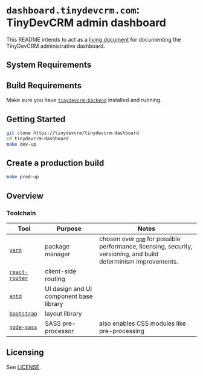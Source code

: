 # `dashboard.tinydevcrm.com`: TinyDevCRM admin dashboard

This README intends to act as a [living
document](https://en.wikipedia.org/wiki/Living_document) for documenting the
TinyDevCRM administrative dashboard.

## System Requirements

## Build Requirements

Make sure you have
[`tinydevcrm-backend`](https://github.com/tinydevcrm/tinydevcrm-backend)
installed and running.

## Getting Started

```bash
git clone https://tinydevcrm/tinydevcrm-dashboard
cd tinydevcrm-dashboard
make dev-up
```

## Create a production build

```bash
make prod-up
```

## Overview

### Toolchain

Tool | Purpose | Notes
--- | --- | ---
[`yarn`](https://github.com/yarnpkg/yarn) | package manager | chosen over [`npm`](https://www.npmjs.com/) for possible performance, licensing, security, versioning, and build determinism improvements.
[`react-router`](https://github.com/ReactTraining/react-router) | client-side routing |
[`antd`](https://github.com/ant-design/ant-design) | UI design and UI component base library |
[`bootstrap`](https://github.com/twbs/bootstrap) | layout library |
[`node-sass`](https://github.com/sass/node-sass) | SASS pre-processor | also enables CSS modules like pre-processing

## Licensing

See [LICENSE](LICENSE).
